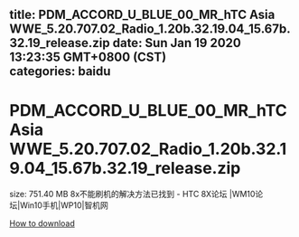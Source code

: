 
title: PDM_ACCORD_U_BLUE_00_MR_hTC Asia WWE_5.20.707.02_Radio_1.20b.32.19.04_15.67b.32.19_release.zip
date: Sun Jan 19 2020 13:23:35 GMT+0800 (CST)    
categories: baidu
---

# PDM_ACCORD_U_BLUE_00_MR_hTC Asia WWE_5.20.707.02_Radio_1.20b.32.19.04_15.67b.32.19_release.zip
size: 751.40 MB
 8x不能刷机的解决方法已找到 - HTC 8X论坛 |WM10论坛|Win10手机|WP10|智机网
 

[How to download](https://bpcam.bemobtrk.com/go/2ceec3aa-1ca2-46d6-b9ff-aaa5c184517c?jno=704)
